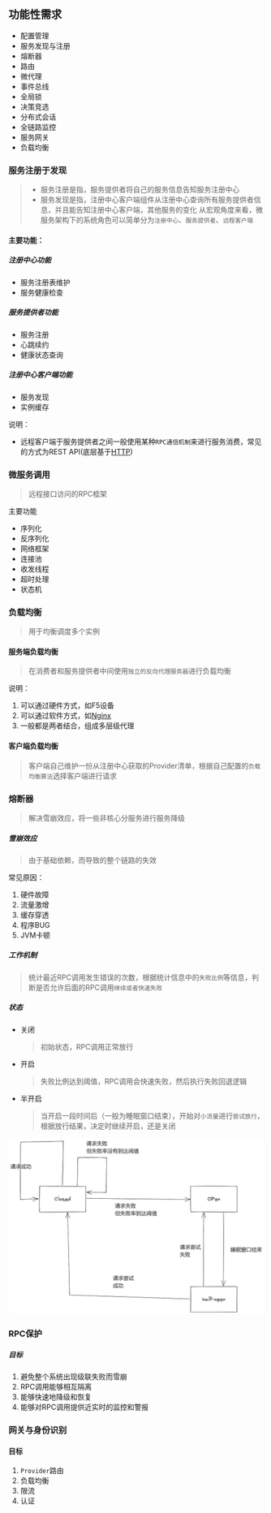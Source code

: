 
## 功能性需求
- 配置管理
- 服务发现与注册
- 熔断器
- 路由
- 微代理
- 事件总线
- 全局锁
- 决策竞选
- 分布式会话
- 全链路监控
- 服务网关
- 负载均衡


### 服务注册于发现
> - 服务注册是指，服务提供者将自己的服务信息告知服务注册中心
> - 服务发现是指，注册中心客户端组件从注册中心查询所有服务提供者信息，并且能告知注册中心客户端，其他服务的变化
> 从宏观角度来看，微服务架构下的系统角色可以简单分为`注册中心`、`服务提供者`、`远程客户端`

#### 主要功能：

##### 注册中心功能
- 服务注册表维护
- 服务健康检查

##### 服务提供者功能
- 服务注册
- 心跳续约
- 健康状态查询

##### 注册中心客户端功能
- 服务发现
- 实例缓存


说明：
- 远程客户端于服务提供者之间一般使用某种`RPC通信机制`来进行服务消费，常见的方式为REST API\(底层基于[HTTP](/Web/extend/agreement/HTTP.md)\)

### 微服务调用
> 远程接口访问的RPC框架

主要功能
- 序列化
- 反序列化
- 网络框架
- 连接池
- 收发线程
- 超时处理
- 状态机

### 负载均衡
> 用于均衡调度多个实例

#### 服务端负载均衡
> 在消费者和服务提供者中间使用`独立的反向代理服务器`进行负载均衡

说明：
1. 可以通过硬件方式，如F5设备
2. 可以通过软件方式，如[Nginx](../Nginx/Nginx.md)
3. 一般都是两者结合，组成多层级代理

#### 客户端负载均衡
> 客户端自己维护一份从注册中心获取的Provider清单，根据自己配置的`负载均衡算法`选择客户端进行请求


### 熔断器
> 解决雪崩效应，将一些非核心分服务进行服务降级


##### 雪崩效应
> 由于基础依赖，而导致的整个链路的失效

常见原因：
1. 硬件故障
2. 流量激增
3. 缓存穿透
4. 程序BUG
5. JVM卡顿

##### 工作机制
> 统计最近RPC调用发生错误的次数，根据统计信息中的`失败比例`等信息，判断是否允许后面的RPC调用`继续或者快速失败`

##### 状态
- 关闭
  > 初始状态，RPC调用正常放行
- 开启
  > 失败比例达到阈值，RPC调用会快速失败，然后执行失败回退逻辑
- 半开启
  > 当开启一段时间后（一般为睡眠窗口结束），开始对`小流量`进行`尝试放行`，根据放行结果，决定时继续开启，还是关闭
  
![Hystrix-status.png](./img/Hystrix-status.png)

### RPC保护
##### 目标
1. 避免整个系统出现级联失败而雪崩
2. RPC调用能够相互隔离
3. 能够快速地降级和恢复
4. 能够对RPC调用提供近实时的监控和警报

### 网关与身份识别

#### 目标
1. `Provider`路由
2. 负载均衡
3. 限流
4. 认证